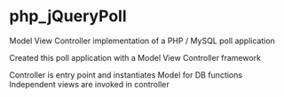 php_jQueryPoll
==============

Model View Controller implementation of a PHP / MySQL poll application

Created this poll application with a Model View Controller framework

Controller is entry point and instantiates Model for DB functions
Independent views are invoked in controller
